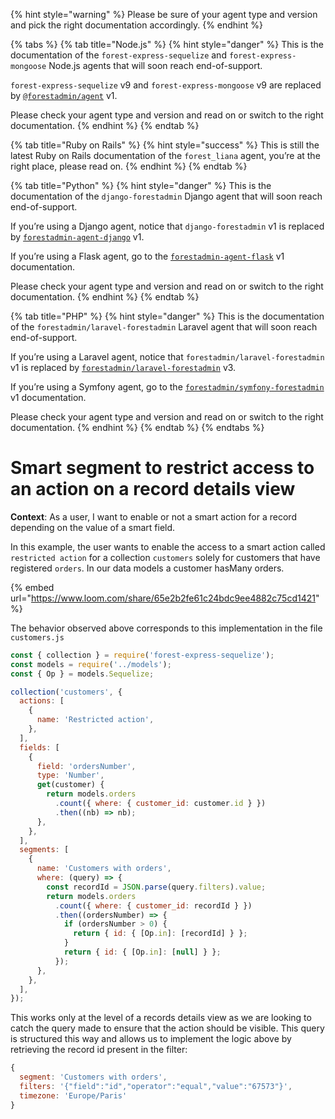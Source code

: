 {% hint style="warning" %}
Please be sure of your agent type and version and pick the right documentation accordingly.
{% endhint %}

{% tabs %}
{% tab title="Node.js" %}
{% hint style="danger" %}
This is the documentation of the `forest-express-sequelize` and `forest-express-mongoose` Node.js agents that will soon reach end-of-support.

`forest-express-sequelize` v9 and `forest-express-mongoose` v9 are replaced by [`@forestadmin/agent`](https://docs.forestadmin.com/developer-guide-agents-nodejs/) v1.

Please check your agent type and version and read on or switch to the right documentation.
{% endhint %}
{% endtab %}

{% tab title="Ruby on Rails" %}
{% hint style="success" %}
This is still the latest Ruby on Rails documentation of the `forest_liana` agent, you’re at the right place, please read on.
{% endhint %}
{% endtab %}

{% tab title="Python" %}
{% hint style="danger" %}
This is the documentation of the `django-forestadmin` Django agent that will soon reach end-of-support.

If you’re using a Django agent, notice that `django-forestadmin` v1 is replaced by [`forestadmin-agent-django`](https://docs.forestadmin.com/developer-guide-agents-python) v1.

If you’re using a Flask agent, go to the [`forestadmin-agent-flask`](https://docs.forestadmin.com/developer-guide-agents-python) v1 documentation.

Please check your agent type and version and read on or switch to the right documentation.
{% endhint %}
{% endtab %}

{% tab title="PHP" %}
{% hint style="danger" %}
This is the documentation of the `forestadmin/laravel-forestadmin` Laravel agent that will soon reach end-of-support.

If you’re using a Laravel agent, notice that `forestadmin/laravel-forestadmin` v1 is replaced by [`forestadmin/laravel-forestadmin`](https://docs.forestadmin.com/developer-guide-agents-php) v3.

If you’re using a Symfony agent, go to the [`forestadmin/symfony-forestadmin`](https://docs.forestadmin.com/developer-guide-agents-php) v1 documentation.

Please check your agent type and version and read on or switch to the right documentation.
{% endhint %}
{% endtab %}
{% endtabs %}

# Smart segment to restrict access to an action on a record details view

**Context**: As a user, I want to enable or not a smart action for a record depending on the value of a smart field.

In this example, the user wants to enable the access to a smart action called `restricted action` for a collection `customers` solely for customers that have registered `orders`. In our data models a customer hasMany orders.

{% embed url="https://www.loom.com/share/65e2b2fe61c24bdc9ee4882c75cd1421" %}

The behavior observed above corresponds to this implementation in the file `customers.js`

```jsx
const { collection } = require('forest-express-sequelize');
const models = require('../models');
const { Op } = models.Sequelize;

collection('customers', {
  actions: [
    {
      name: 'Restricted action',
    },
  ],
  fields: [
    {
      field: 'ordersNumber',
      type: 'Number',
      get(customer) {
        return models.orders
          .count({ where: { customer_id: customer.id } })
          .then((nb) => nb);
      },
    },
  ],
  segments: [
    {
      name: 'Customers with orders',
      where: (query) => {
        const recordId = JSON.parse(query.filters).value;
        return models.orders
          .count({ where: { customer_id: recordId } })
          .then((ordersNumber) => {
            if (ordersNumber > 0) {
              return { id: { [Op.in]: [recordId] } };
            }
            return { id: { [Op.in]: [null] } };
          });
      },
    },
  ],
});
```

This works only at the level of a records details view as we are looking to catch the query made to ensure that the action should be visible. This query is structured this way and allows us to implement the logic above by retrieving the record id present in the filter:

```javascript
{
  segment: 'Customers with orders',
  filters: '{"field":"id","operator":"equal","value":"67573"}',
  timezone: 'Europe/Paris'
}
```
